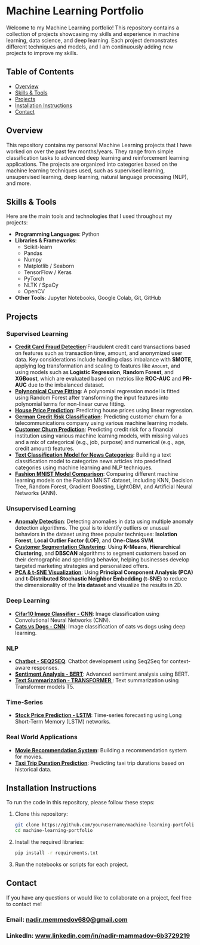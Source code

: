 # Machine Learning Portfolio

Welcome to my Machine Learning portfolio! This repository contains a collection of projects showcasing my skills and experience in machine learning, data science, and deep learning. Each project demonstrates different techniques and models, and I am continuously adding new projects to improve my skills.

## Table of Contents
- [Overview](#overview)
- [Skills & Tools](#skills--tools)
- [Projects](#projects)
- [Installation Instructions](#installation-instructions)
- [Contact](#contact)

## Overview

This repository contains my personal Machine Learning projects that I have worked on over the past few months/years. They range from simple classification tasks to advanced deep learning and reinforcement learning applications. The projects are organized into categories based on the machine learning techniques used, such as supervised learning, unsupervised learning, deep learning, natural language processing (NLP), and more.

## Skills & Tools

Here are the main tools and technologies that I used throughout my projects:

- **Programming Languages**: Python
- **Libraries & Frameworks**: 
    - Scikit-learn
    - Pandas
    - Numpy
    - Matplotlib / Seaborn
    - TensorFlow / Keras
    - PyTorch
    - NLTK / SpaCy
    - OpenCV
- **Other Tools**: Jupyter Notebooks, Google Colab, Git, GitHub

## Projects

### Supervised Learning
- **[Credit Card Fraud Detection](projects/01_supervised/anomaly_detection/fraud_detection/README.md)**:Fraudulent credit card transactions based on features such as transaction time, amount, and anonymized user data. Key considerations include handling class imbalance with **SMOTE**, applying log transformation and scaling to features like `Amount`, and using models such as **Logistic Regression**, **Random Forest**, and **XGBoost**, which are evaluated based on metrics like **ROC-AUC** and **PR-AUC** due to the imbalanced dataset.
- **[Polynomical Curve Fitting](projects/01_supervised/regression/nonlinear_regression/polynomical_curve_fitting/README.md)**: A polynomial regression model is fitted using Random Forest after transforming the input features into polynomial terms for non-linear curve fitting.
- **[House Price Prediction](projects/01_supervised/regression/linear_regression/housing_price_prediction/README.md)**: Predicting house prices using linear regression.
- **[German Credit Risk Classification](projects/01_supervised/classification/credit_risk_classification/README.md)**: Predicting customer churn for a telecommunications company using various machine learning models.
- **[Customer Churn Prediction](projects/01_supervised/classification/customer_churn_prediction/README.md)**: Predicting credit risk for a financial institution using various machine learning models, with missing values and a mix of categorical (e.g., job, purpose) and numerical (e.g., age, credit amount) features.
- **[Text Classification Model for News Categories](projects/01_supervised/classification/text_classification/README.md)**: Building a text classification model to categorize news articles into predefined categories using machine learning and NLP techniques.
- **[Fashion MNIST Model Comparison](projects/01_supervised/classification/image_classification/README.md)**: Comparing different machine learning models on the Fashion MNIST dataset, including KNN, Decision Tree, Random Forest, Gradient Boosting, LightGBM, and Artificial Neural Networks (ANN).
### Unsupervised Learning
- **[Anomaly Detection](projects/02_unsupervised/anomaly_detection/fraud_detection/README.md)**: Detecting anomalies in data using multiple anomaly detection algorithms. The goal is to identify outliers or unusual behaviors in the dataset using three popular techniques: **Isolation Forest**, **Local Outlier Factor (LOF)**, and **One-Class SVM**.
- **[Customer Segmentation Clustering](projects/02_unsupervised/clustering/customer_segmentation/README.md)**: Using **K-Means**, **Hierarchical Clustering**, and **DBSCAN** algorithms to segment customers based on their demographic and spending behavior, helping businesses develop targeted marketing strategies and personalized offers.
- **[PCA & t-SNE Visualization](projects/02_unsupervised/dimensionality_reduction/pca_tsne_visualization/README.md)**: Using **Principal Component Analysis (PCA)** and **t-Distributed Stochastic Neighbor Embedding (t-SNE)** to reduce the dimensionality of the **Iris dataset** and visualize the results in 2D.

### Deep Learning
- **[Cifar10 Image Classifier - CNN](projects/03_deep_learning/convolutional_neural_networks/README.md)**: Image classification using Convolutional Neural Networks (CNN).
- **[Cats vs Dogs - CNN](projects/04_deep-learning/cats-vs-dogs-classifier/README.md)**: Image classification of cats vs dogs using deep learning.

### NLP
- **[Chatbot - SEQ2SEQ](projects/04_natural_language_processing/chatbot/README.md)**: Chatbot development using Seq2Seq for context-aware responses.
- **[Sentiment Analysis - BERT](projects/04_natural_language_processing/sentiment-analysis/README.md)**: Advanced sentiment analysis using BERT.
- **[Text Summarization  - TRANSFORMER ](projects/04_natural_language_processing/text-summarization/README.md)**: Text summarization using Transformer models T5.

### Time-Series
- **[Stock Price Prediction - LSTM](projects/05_time-series/stock-price-prediction/README.md)**: Time-series forecasting using Long Short-Term Memory (LSTM) networks.

### Real World Applications
- **[Movie Recommendation System](projects/06_real-world-apps/movie-recommendation-system/README.md)**: Building a recommendation system for movies.
- **[Taxi Trip Duration Prediction](projects/06_real-world-apps/taxi-trip-duration-prediction/README.md)**: Predicting taxi trip durations based on historical data.

## Installation Instructions

To run the code in this repository, please follow these steps:

1. Clone this repository:
   ```bash
   git clone https://github.com/yourusername/machine-learning-portfolio.git
   cd machine-learning-portfolio

2. Install the required libraries:
    ```bash
    pip install -r requirements.txt
3. Run the notebooks or scripts for each project.

## Contact
If you have any questions or would like to collaborate on a project, feel free to contact me!

### Email: **nadir.memmedov680@gmail.com**

### LinkedIn: **www.linkedin.com/in/nadir-mammadov-6b3729219**
